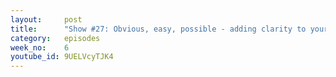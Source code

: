 ```yaml
---
layout:     post
title:      "Show #27: Obvious, easy, possible - adding clarity to your product"
category:   episodes
week_no:    6
youtube_id: 9UELVcyTJK4
---
```

